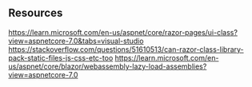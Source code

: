 ﻿

## Resources
https://learn.microsoft.com/en-us/aspnet/core/razor-pages/ui-class?view=aspnetcore-7.0&tabs=visual-studio
https://stackoverflow.com/questions/51610513/can-razor-class-library-pack-static-files-js-css-etc-too
https://learn.microsoft.com/en-us/aspnet/core/blazor/webassembly-lazy-load-assemblies?view=aspnetcore-7.0